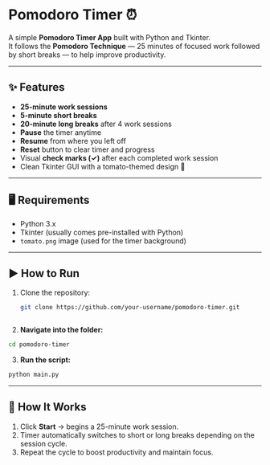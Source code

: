 
# Pomodoro Timer ⏰

A simple **Pomodoro Timer App** built with Python and Tkinter.  
It follows the **Pomodoro Technique** — 25 minutes of focused work followed by short breaks — to help improve productivity.

---

## ✨ Features
- **25-minute work sessions**
- **5-minute short breaks**
- **20-minute long breaks** after 4 work sessions
- **Pause** the timer anytime
- **Resume** from where you left off
- **Reset** button to clear timer and progress
- Visual **check marks (✓)** after each completed work session
- Clean Tkinter GUI with a tomato-themed design 🍅

---

## 🖥️ Requirements
- Python 3.x
- Tkinter (usually comes pre-installed with Python)
- `tomato.png` image (used for the timer background)

---

## ▶️ How to Run
1. Clone the repository:
   ```bash
   git clone https://github.com/your-username/pomodoro-timer.git
````

````

2. **Navigate into the folder:**

```bash
cd pomodoro-timer
```

3. **Run the script:**

```bash
python main.py
```

---

## 🎯 How It Works

1. Click **Start** → begins a 25-minute work session.
2. Timer automatically switches to short or long breaks depending on the session cycle.
3. Repeat the cycle to boost productivity and maintain focus.

```





